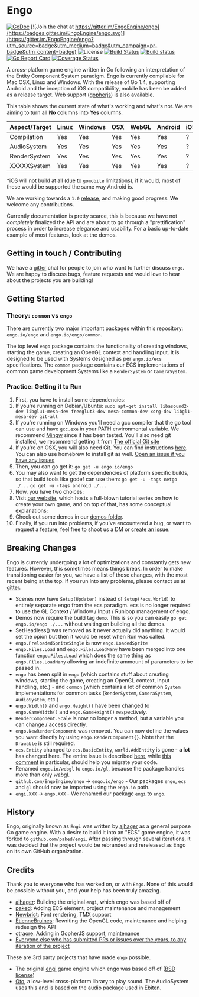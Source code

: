 # Engo
[![GoDoc](https://godoc.org/engo.io/engo?status.svg)](https://godoc.org/engo.io/engo)
[![Join the chat at https://gitter.im/EngoEngine/engo](https://badges.gitter.im/EngoEngine/engo.svg)](https://gitter.im/EngoEngine/engo?utm_source=badge&utm_medium=badge&utm_campaign=pr-badge&utm_content=badge) ![License](https://img.shields.io/badge/License-MIT-blue.svg)
[![Build Status](https://travis-ci.org/EngoEngine/engo.svg?branch=master)](https://travis-ci.org/EngoEngine/engo)
[![Build status](https://ci.appveyor.com/api/projects/status/019qc8hncmhnje83?svg=true)](https://ci.appveyor.com/project/otraore/engo)
[![Go Report Card](https://goreportcard.com/badge/engo.io/engo)](https://goreportcard.com/report/engo.io/engo)
[![Coverage Status](https://coveralls.io/repos/github/EngoEngine/engo/badge.svg?branch=master)](https://coveralls.io/github/EngoEngine/engo?branch=master)

A cross-platform game engine written in Go following an interpretation of the Entity Component System paradigm. Engo is
currently compilable for Mac OSX, Linux and Windows. With the release of Go 1.4, supporting Android and the inception of
iOS compatibility, mobile has been be added as a release target. Web support
([gopherjs](https://github.com/gopherjs/gopherjs)) is also available.

This table shows the current state of what's working and what's not. We are aiming to turn all **No** columns into **Yes** columns.

| Aspect/Target | Linux | Windows | OSX | WebGL | Android | iOS* |
| ------------- | ----- | ------- | --- | ----- | ------- | ---  |
| Compilation   | Yes   | Yes     | Yes | Yes   | Yes     | ?    |
| AudioSystem   | Yes   | Yes     | Yes | Yes   | Yes     | ?    |
| RenderSystem  | Yes   | Yes     | Yes | Yes   | Yes     | ?    |
| XXXXXSystem   | Yes   | Yes     | Yes | Yes   | Yes     | ?    |

*iOS will not build at all (due to `gomobile` limitations), if it would, most of these would be supported the same way Android is.

We are working towards a `1.0` [release](https://github.com/EngoEngine/engo/milestones/1.0), and making good progress.
We welcome any contributions.

Currently documentation is pretty scarce, this is because we have not *completely* finalized the API and are about to
go through a "prettification" process in order to increase elegance and usability. For a basic up-to-date example of
most features, look at the demos.

## Getting in touch / Contributing

We have a [gitter](https://gitter.im/EngoEngine/engo) chat for people to join who want to further discuss `engo`. We are happy to discuss bugs, feature requests and would love to hear about the projects you are building!

## Getting Started

### Theory: `common` vs `engo`

There are currently two major important packages within this repository: `engo.io/engo` and `engo.io/engo/common`.

The top level `engo` package contains the functionality of creating windows, starting the game, creating an OpenGL
context and handling input. It is designed to be used with Systems designed as per `engo.io/ecs` specifications.
The `common` package contains our ECS implementations of common game development Systems like a  `RenderSystem` or
`CameraSystem`.

### Practice: Getting it to Run

1. First, you have to install some dependencies:
  1. If you're running on Debian/Ubuntu:
    `sudo apt-get install libasound2-dev libglu1-mesa-dev freeglut3-dev mesa-common-dev xorg-dev libgl1-mesa-dev git-all`
  2. If you're running on Windows you'll need a gcc compiler that the go tool can use and have `gcc.exe` in your PATH environmental variable. We recommend [Mingw](http://mingw-w64.org/doku.php/start) since it has been tested. You'll also need git installed, we recommend getting it from [The official Git site](http://git-scm.com/download/win)
  3. If you're on OSX, you will also need Git. You can find instructions [here](https://git-scm.com/book/en/v2/Getting-Started-Installing-Git#Installing-on-Mac). You can also use homebrew to install git as well. [Open an issue if you have any issues](https://github.com/EngoEngine/engo/issues/new)
2. Then, you can go get it:
`go get -u engo.io/engo`
  1. You may also want to get the dependencies of platform specific builds, so that build tools like godef can use them:
  `go get -u -tags netgo ./...`
  `go get -u -tags android ./...`
3. Now, you have two choices:
  1. Visit [our website](https://engo.io/), which hosts a full-blown tutorial series on how to create your own game, and on top of that, has some conceptual explanations;
  2. Check out some demos in our [demos folder](https://github.com/EngoEngine/engo/tree/master/demos).
4. Finally, if you run into problems, if you've encountered a bug, or want to request a feature, feel free to shoot
us a DM or [create an issue](https://github.com/EngoEngine/engo/issues/new).

## Breaking Changes
Engo is currently undergoing a lot of optimizations and constantly gets new features. However, this sometimes means things break. In order to make transitioning easier for you,
we have a list of those changes, with the most recent being at the top. If you run into any problems, please contact us at [gitter](https://gitter.im/EngoEngine/engo).

* Scenes now have `Setup(Updater)` instead of `Setup(*ecs.World)` to entirely separate engo from the ecs paradigm. ecs is no longer
required to use the GL Context / Window / Input / Runloop management of engo.
* Demos now require the build tag `demo`. This is so you can easily `go get engo.io/engo ./...` without waiting on building all the demos.
* SetHeadless() was removed as it never actually did anything. It would set the opion but then it would be reset when Run was called.
* `engo.PreloadedSpriteSingle` is now `engo.LoadedSprite`
* `engo.Files.Load` and `engo.Files.LoadMany` have been merged into one function `engo.Files.Load` which does the same thing as `engo.Files.LoadMany` allowing an indefinite ammount of parameters to be passed in.
* `engo` has been split in `engo` (which contains stuff about creating windows, starting the game, creating an OpenGL context, input handling, etc.) - and `common` (which contains a lot of common `System` implementations for common tasks (`RenderSystem`, `CameraSystem`, `AudioSystem`, etc.)
* `engo.Width()` and `engo.Height()` have been changed to `engo.GameWidth()` and `engo.GameHeight()` respectively.
* `RenderComponent.Scale` is now no longer a method, but a variable you can change / access directly.
* `engo.NewRenderComponent` was removed. You can now define the values you want directly by using `engo.RenderComponent{}`. Note that the `Drawable` is still required.
* `ecs.Entity` changed to `ecs.BasicEntity`, `world.AddEntity` is gone - **a lot** has changed here. The entire issue is described [here](https://github.com/EngoEngine/ecs/issues/13), while [this comment](https://github.com/EngoEngine/ecs/issues/13#issuecomment-210887914) in particular, should help you migrate your code.
* Renamed `engo.io/webgl` to `engo.io/gl`, because the package handles more than only *web*gl.
* `github.com/EngoEngine/engo` -> `engo.io/engo` - Our packages `engo`, `ecs` and `gl` should now be imported using the `engo.io` path.
* `engi.XXX` -> `engo.XXX` - We renamed our package `engi` to `engo`.

## History

Engo, originally known as `Engi` was written by [ajhager](https://github.com/ajhager) as a general purpose Go game engine. With a desire to build it into an "ECS" game engine, it was forked to `github.com/paked/engi`. After passing through several iterations, it was decided that the project would be rebranded and rereleased as Engo on its own GitHub organization.

## Credits

Thank you to everyone who has worked on, or with `Engo`. None of this would be possible without you, and your help has been truly amazing.

- [ajhager](https://github.com/ajhager): Building the original `engi`, which engo was based off of
- [paked](https://github.com/paked): Adding ECS element, project maintenance and management
- [Newbrict](https://github.com/Newbrict): Font rendering, TMX support
- [EtienneBruines](https://github.com/EtienneBruines): Rewriting the OpenGL code, maintenance and helping redesign the API
- [otraore](https://github.com/otraore): Adding in GopherJS support, maintenance
- [Everyone else who has submitted PRs or issues over the years, to any iteration of the project](https://github.com/EngoEngine/engo/graphs/contributors)

These are 3rd party projects that have made `engo` possible.
- The original [engi](https://github.com/ajhager/engi) game engine which engo was based off of ([BSD license](https://github.com/ajhager/engi/blob/master/LICENSE))
- [Oto](https://github.com/hajimehoshi/oto), a low-level cross-platform library to play sound. The AudioSystem uses this and is based on
the audio package used in [Ebiten](https://github.com/hajimehoshi/ebiten).
